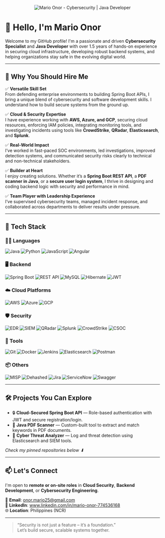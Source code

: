 <p align="center">
  <img src="https://your-image-url.com/banner.png" alt="Mario Onor - Cybersecurity | Java Developer" />
</p>


# 👋 Hello, I'm Mario Onor

Welcome to my GitHub profile! I'm a passionate and driven **Cybersecurity Specialist** and **Java Developer** with over 1.5 years of hands-on experience in securing cloud infrastructure, developing robust backend systems, and helping organizations stay safe in the evolving digital world.

---

## 💼 Why You Should Hire Me

✅ **Versatile Skill Set**  
From defending enterprise environments to building Spring Boot APIs, I bring a unique blend of cybersecurity and software development skills. I understand how to build secure systems from the ground up.

✅ **Cloud & Security Expertise**  
I have experience working with **AWS, Azure, and GCP**, securing cloud resources, enforcing IAM policies, integrating monitoring tools, and investigating incidents using tools like **CrowdStrike**, **QRadar**, **Elasticsearch**, and **Splunk**.

✅ **Real-World Impact**  
I’ve worked in fast-paced SOC environments, led investigations, improved detection systems, and communicated security risks clearly to technical and non-technical stakeholders.

✅ **Builder at Heart**  
I enjoy creating solutions. Whether it’s a **Spring Boot REST API**, a **PDF scanner in Java**, or a **secure user login system**, I thrive in designing and coding backend logic with security and performance in mind.

✅ **Team Player with Leadership Experience**  
I’ve supervised cybersecurity teams, managed incident response, and collaborated across departments to deliver results under pressure.

---

## 🚀 Tech Stack

### 🧑‍💻 Languages
![Java](https://img.shields.io/badge/Java-ED8B00?style=flat&logo=java&logoColor=white)
![Python](https://img.shields.io/badge/Python-3776AB?style=flat&logo=python&logoColor=white)
![JavaScript](https://img.shields.io/badge/JavaScript-F7DF1E?style=flat&logo=javascript&logoColor=black)
![Angular](https://img.shields.io/badge/Angular-DD0031?style=flat&logo=angular&logoColor=white)

### 🖥️ Backend
![Spring Boot](https://img.shields.io/badge/Spring_Boot-6DB33F?style=flat&logo=spring-boot&logoColor=white)
![REST API](https://img.shields.io/badge/REST%20API-00599C?style=flat&logo=apachespark&logoColor=white)
![MySQL](https://img.shields.io/badge/MySQL-4479A1?style=flat&logo=mysql&logoColor=white)
![Hibernate](https://img.shields.io/badge/Hibernate-59666C?style=flat&logo=hibernate&logoColor=white)
![JWT](https://img.shields.io/badge/JWT-000000?style=flat&logo=jsonwebtokens&logoColor=white)

### ☁️ Cloud Platforms
![AWS](https://img.shields.io/badge/AWS-232F3E?style=flat&logo=amazon-aws&logoColor=white)
![Azure](https://img.shields.io/badge/Azure-0078D4?style=flat&logo=microsoft-azure&logoColor=white)
![GCP](https://img.shields.io/badge/GCP-4285F4?style=flat&logo=google-cloud&logoColor=white)

### 🛡️ Security
![EDR](https://img.shields.io/badge/EDR-FF6B00?style=flat&logo=protonvpn&logoColor=white)
![SIEM](https://img.shields.io/badge/SIEM-111827?style=flat&logo=datadog&logoColor=white)
![QRadar](https://img.shields.io/badge/IBM_QRadar-052FAD?style=flat&logo=ibm&logoColor=white)
![Splunk](https://img.shields.io/badge/Splunk-000000?style=flat&logo=splunk&logoColor=white)
![CrowdStrike](https://img.shields.io/badge/CrowdStrike-EF1C1C?style=flat&logo=crowdstrike&logoColor=white)
![CSOC](https://img.shields.io/badge/CSOC-0A0A0A?style=flat&logo=cyberdefenders&logoColor=white)

### 🧰 Tools
![Git](https://img.shields.io/badge/Git-F05032?style=flat&logo=git&logoColor=white)
![Docker](https://img.shields.io/badge/Docker-2496ED?style=flat&logo=docker&logoColor=white)
![Jenkins](https://img.shields.io/badge/Jenkins-D24939?style=flat&logo=jenkins&logoColor=white)
![Elasticsearch](https://img.shields.io/badge/Elasticsearch-005571?style=flat&logo=elasticsearch&logoColor=white)
![Postman](https://img.shields.io/badge/Postman-FF6C37?style=flat&logo=postman&logoColor=white)

### 📦 Others
![MISP](https://img.shields.io/badge/MISP-183153?style=flat&logoColor=white)
![Dehashed](https://img.shields.io/badge/Dehashed-000000?style=flat&logo=databricks&logoColor=white)
![Jira](https://img.shields.io/badge/Jira-0052CC?style=flat&logo=jira&logoColor=white)
![ServiceNow](https://img.shields.io/badge/ServiceNow-00C7B7?style=flat&logo=servicenow&logoColor=white)
![Swagger](https://img.shields.io/badge/Swagger-85EA2D?style=flat&logo=swagger&logoColor=black)


---

## 🛠️ Projects You Can Explore

- 🔒 **Cloud-Secured Spring Boot API** — Role-based authentication with JWT and secure registration/login.  
- 📄 **Java PDF Scanner** — Custom-built tool to extract and match keywords in PDF documents.  
- 🧠 **Cyber Threat Analyzer** — Log and threat detection using Elasticsearch and SIEM tools.

*Check my pinned repositories below ⬇*

---

## 📫 Let's Connect

I'm open to **remote or on-site roles** in **Cloud Security**, **Backend Development**, or **Cybersecurity Engineering**.

📧 **Email**: onor.mario25@gmail.com  
💼 **LinkedIn**: www.linkedin.com/in/mario-onor-774536168  
🌐 **Location**: Philippines (NCR)

---

> “Security is not just a feature – it’s a foundation.”  
Let’s build secure, scalable systems together.
